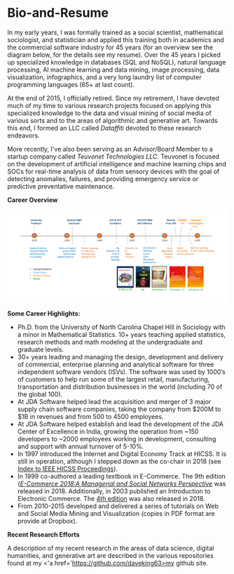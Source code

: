 # Bio-and-Resume

In my early years, I was formally trained as a social scientist, mathematical sociologist, and statistician and applied this training both in academics and the commercial software industry for 45 years (for an overview see the diagram below, for the details see my resume). Over the 45 years I picked up specialized knowledge in databases (SQL and NoSQL), natural language processing, AI machine learning and data mining, image processing, data visualization, infographics, and a very long laundry list of computer programming languages (65+ at last count). 

At the end of 2015, I officially retired.  Since my retirement, I have devoted much of my time to various research projects focused on applying this specialized knowledge to the data and visual mining of social media of various sorts and to the areas of algorithmic and generative art. Towards this end, I formed an LLC called *Dataffiti* devoted to these research endeavors. 

More recently, I've also been serving as an Advisor/Board Member to a startup company called *Teuvonet Technologies LLC*. Teuvonet is focused on the development of artificial intelligence and machine learning chips and SOCs for real-time analysis of data from sensory devices with the goal of detecting anomalies, failures, and providing emergency service or predictive preventative maintenance.

**Career Overview**

![alt text](bioimage-v1.png "Career Overview")

**Some Career Highlights:**
<ul>
<li>Ph.D. from the University of North Carolina Chapel Hill in Sociology with a minor in Mathematical Statistics. 10+ years teaching applied statistics, research methods and math modeling at the undergraduate and graduate levels.
<li>30+ years leading and managing the design, development and delivery of commercial, enterprise planning and analytical software for three independent software vendors (ISVs). The software was used by 1000’s of customers to help run some of the largest retail, manufacturing, transportation and distribution businesses in the world (including 70 of the global 100).
<li>At JDA Software helped lead the acquisition and merger of 3 major supply chain software companies, taking the company from $200M to $1B in revenues and from 500 to 4500 employees.
<li>At JDA Software helped establish and lead the development of the JDA Center of Excellence in India, growing the operation from ~150 developers to ~2000 employees working in development, consulting and support with annual turnover of 5-10%.
<li>In 1997 introduced the Internet and Digital Economy Track at HICSS. It is still in operation, although I stepped down as the co-chair in 2018 (see <a href='https://scholarspace.manoa.hawaii.edu/handle/10125/52003'>Index to IEEE HICSS Proceedings</a>).
<li> In 1999 co-authored a leading textbook in E-Commerce.  The 9th edition (<a href='https://www.springer.com/us/book/9783319587141'><i>E-Commerce 2018:A Managerial and Social Networks Perspective</i></a> was released in 2018. Additionally, in 2003 published an Introduction to Electronic Commerce. The <a href='https://www.springer.com/us/book/9783319500904'>4th edition</a> was also released in 2018.
<li>From 2010-2015 developed and delivered a series of tutorials on Web and Social Media Mining and Visualization (copies in PDF format are provide at Dropbox).
</ul>

**Recent Research Efforts**

A description of my recent research in the areas of data science, digital humanities, and generative art are described in the various repositories found at my <'a href='https://github.com/daveking63>my github site</a>. 
